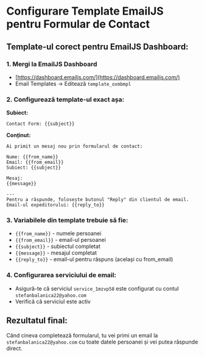 # Configurare Template EmailJS pentru Formular de Contact

## Template-ul corect pentru EmailJS Dashboard:

### 1. Mergi la EmailJS Dashboard
- [https://dashboard.emailjs.com/](https://dashboard.emailjs.com/)
- Email Templates → Editează `template_oxmbmpl`

### 2. Configurează template-ul exact așa:

**Subiect:**
```
Contact Form: {{subject}}
```

**Conținut:**
```
Ai primit un mesaj nou prin formularul de contact:

Nume: {{from_name}}
Email: {{from_email}}
Subiect: {{subject}}

Mesaj:
{{message}}

---
Pentru a răspunde, folosește butonul "Reply" din clientul de email.
Email-ul expeditorului: {{reply_to}}
```

### 3. Variabilele din template trebuie să fie:
- `{{from_name}}` - numele persoanei
- `{{from_email}}` - email-ul persoanei  
- `{{subject}}` - subiectul completat
- `{{message}}` - mesajul completat
- `{{reply_to}}` - email-ul pentru răspuns (același cu from_email)

### 4. Configurarea serviciului de email:
- Asigură-te că serviciul `service_1mzvp58` este configurat cu contul `stefanbalanica22@yahoo.com`
- Verifică că serviciul este activ

## Rezultatul final:
Când cineva completează formularul, tu vei primi un email la `stefanbalanica22@yahoo.com` cu toate datele persoanei și vei putea răspunde direct.
